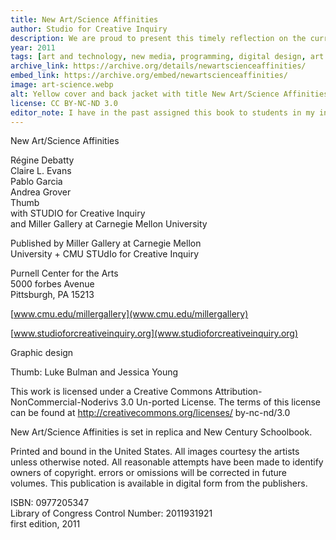 ```yaml
---
title: New Art/Science Affinities
author: Studio for Creative Inquiry
description: We are proud to present this timely reflection on the current and historic intersections of art, science, and technology.
year: 2011
tags: [art and technology, new media, programming, digital design, art and science, creative coding, creative science, laborator, DIY, speculative design, hacker art, subvert,  ]
archive_link: https://archive.org/details/newartscienceaffinities/ 
embed_link: https://archive.org/embed/newartscienceaffinities/
image: art-science.webp
alt: Yellow cover and back jacket with title New Art/Science Affinities
license: CC BY-NC-ND 3.0
editor_note: I have in the past assigned this book to students in my intro course for a broad overview of the field and artists working in related disciplines. Though it is a little dated at this point, I think it is clear, well-written, and helps contextualize the work we'll be studying during the semester.
---
```


New Art/Science Affinities

Régine Debatty  
Claire L. Evans  
Pablo Garcia  
Andrea Grover  
Thumb  
with STUDIO for Creative Inquiry  
and Miller Gallery at Carnegie Mellon University

Published by Miller Gallery at Carnegie Mellon  
University + CMU STUdIo for Creative Inquiry

Purnell Center for the Arts  
5000 forbes Avenue  
Pittsburgh, PA 15213  

[www.cmu.edu/millergallery](www.cmu.edu/millergallery)

[www.studioforcreativeinquiry.org](www.studioforcreativeinquiry.org)

Graphic design

Thumb: Luke Bulman and Jessica Young

This work is licensed under a Creative Commons Attribution-NonCommercial-Noderivs 3.0 Un-ported License. The terms of this license can be found at http://creativecommons.org/licenses/
by-nc-nd/3.0

New Art/Science Affinities is set in replica and New Century Schoolbook.

Printed and bound in the United States. All images courtesy the artists unless otherwise noted. All reasonable attempts have been made to identify owners of copyright. errors or omissions will be corrected in future volumes. This publication is available in digital form from
the publishers.

ISBN: 0977205347  
Library of Congress Control Number: 2011931921  
first edition, 2011 
